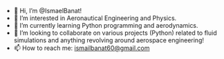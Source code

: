 - 👋 Hi, I’m @IsmaelBanat!
- 👀 I’m interested in Aeronautical Engineering and Physics.
- 🌱 I’m currently learning Python programming and aerodynamics.
- 💞️ I’m looking to collaborate on various projects (Python) related to fluid simulations and anything revolving around aerospace engineering!
- 📫 How to reach me: ismailbanat60@gmail.com
